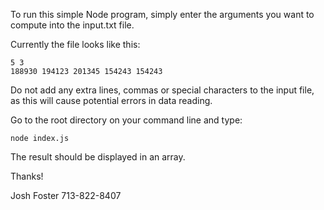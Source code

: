 To run this simple Node program, simply enter the arguments you want to compute into the input.txt file.

Currently the file looks like this:
```
5 3
188930 194123 201345 154243 154243
```

Do not add any extra lines, commas or special characters to the input file, as this will cause potential errors in data reading.

Go to the root directory on your command line and type:
```
node index.js
```
The result should be displayed in an array.

Thanks!

Josh Foster
713-822-8407
